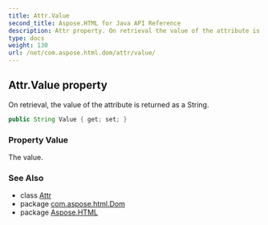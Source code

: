 ```yaml
---
title: Attr.Value
second_title: Aspose.HTML for Java API Reference
description: Attr property. On retrieval the value of the attribute is returned as a String
type: docs
weight: 130
url: /net/com.aspose.html.dom/attr/value/
---
```

## Attr.Value property

On retrieval, the value of the attribute is returned as a String.

```java
public String Value { get; set; }
```

### Property Value

The value.

### See Also

* class [Attr](../)
* package [com.aspose.html.Dom](../../attr/)
* package [Aspose.HTML](../../../)
